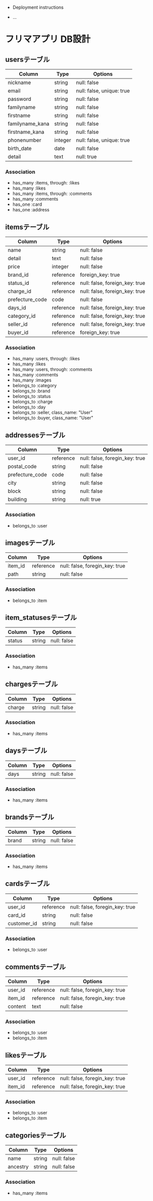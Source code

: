 * Deployment instructions

* ...

# フリマアプリ DB設計

## usersテーブル

|Column|Type|Options|
|------|----|-------|
|nickname|string|null: false|
|email|string|null: false, unique: true|
|password|string|null: false|
|familyname|string| null: false|
|firstname|string| null: false|
|familyname_kana|string| null: false|
|firstname_kana|string| null: false|
|phonenumber|integer| null: false, unique: true|
|birth_date|date| null: false|
|detail|text|null: true|

### Association
- has_many :items, through: :likes
- has_many :likes
- has_many :items, through: :comments
- has_many :comments
- has_one :card
- has_one :address

## itemsテーブル

|Column|Type|Options|
|------|----|-------|
|name|string|null: false|
|detail|text|null: false|
|price|integer|null: false|
|brand_id|reference| foreign_key: true|
|status_id|reference| null: false, foreign_key: true|
|charge_id|reference| null: false, foreign_key: true|
|prefecture_code|code| null: false|
|days_id|reference| null: false, foreign_key: true|
|category_id|reference| null: false, foreign_key: true|
|seller_id|reference| null: false, foreign_key: true|
|buyer_id|reference| foreign_key: true|

### Association

- has_many :users, through: :likes
- has_many :likes
- has_many :users, through: :comments
- has_many :comments
- has_many :images
- belongs_to :category
- belongs_to :brand
- belongs_to :status
- belongs_to :charge
- belongs_to :day
- belongs_to :seller, class_name: "User"
- belongs_to :buyer, class_name: "User"

## addressesテーブル

|Column|Type|Options|
|------|----|-------|
|user_id|reference|null: false, foregin_key: true|
|postal_code|string|null: false|
|prefecture_code|code|null: false|
|city|string| null: false|
|block|string| null: false|
|building|string| null: true|

### Association

- belongs_to :user

## imagesテーブル

|Column|Type|Options|
|------|----|-------|
|item_id|reference|null: false, foregin_key: true|
|path|string|null: false|

### Association

- belongs_to :item

## item_statusesテーブル

|Column|Type|Options|
|------|----|-------|
|status|string|null: false|

### Association

- has_many :items

## chargesテーブル

|Column|Type|Options|
|------|----|-------|
|charge|string|null: false|

### Association
- has_many :items

## daysテーブル

|Column|Type|Options|
|------|----|-------|
|days|string|null: false|

### Association
- has_many :items

## brandsテーブル

|Column|Type|Options|
|------|----|-------|
|brand|string|null: false|

### Association
- has_many :items

## cardsテーブル

|Column|Type|Options|
|------|----|-------|
|user_id|reference|null: false, foregin_key: true|
|card_id|string|null: false|
|customer_id|string|null: false|

### Association
- belongs_to :user
 
## commentsテーブル

|Column|Type|Options|
|------|----|-------|
|user_id|reference|null: false, foregin_key: true|
|item_id|reference|null: false, foregin_key: true|
|content|text|null: false|

### Association
- belongs_to :user
- belongs_to :item

## likesテーブル

|Column|Type|Options|
|------|----|-------|
|user_id|reference|null: false, foregin_key: true|
|item_id|reference|null: false, foregin_key: true|

### Association
- belongs_to :user
- belongs_to :item

## categoriesテーブル

|Column|Type|Options|
|------|----|-------|
|name|string|null: false|
|ancestry|string|null: false|

### Association
- has_many :items